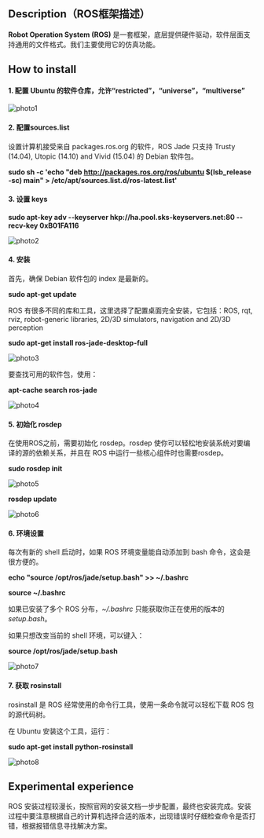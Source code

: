 ## Description（ROS框架描述） ##

**Robot Operation System (ROS)** 是一套框架，底层提供硬件驱动，软件层面支持通用的文件格式。我们主要使用它的仿真功能。

## How to install ##

#### 1. 配置 Ubuntu 的软件仓库，允许“restricted”，“universe”，“multiverse” ####

![photo1](http://a1.qpic.cn/psb?/V10tjyIS2Dudkp/bTa9yXRUyb9NbQz8U2IiMtM2sg85mmW*MCYTtG93qnA!/b/dHcBAAAAAAAA&bo=UwIlAVMCJQEDACU!&rf=viewer_4)

#### 2. 配置sources.list ####
 
设置计算机接受来自 packages.ros.org 的软件，ROS Jade 只支持 Trusty (14.04), Utopic (14.10) and Vivid (15.04) 的 Debian 软件包。

**sudo sh -c 'echo "deb http://packages.ros.org/ros/ubuntu $(lsb_release -sc) main" > /etc/apt/sources.list.d/ros-latest.list'**

#### 3. 设置 keys ####
 
**sudo apt-key adv --keyserver hkp://ha.pool.sks-keyservers.net:80 --recv-key 0xB01FA116**

![photo2](http://a3.qpic.cn/psb?/V10tjyIS2Dudkp/8NI7KBAKPPMZtVskyQrtWsazzAsCdjnf5pp99AwlQHg!/b/dHwBAAAAAAAA&bo=1wLOANcCzgADACU!&rf=viewer_4)

#### 4. 安装 ####
 
首先，确保 Debian 软件包的 index 是最新的。

**sudo apt-get update**

ROS 有很多不同的库和工具，这里选择了配置桌面完全安装，它包括：ROS, rqt, rviz, robot-generic libraries, 2D/3D simulators, navigation and 2D/3D perception

**sudo apt-get install ros-jade-desktop-full**

![photo3](http://a3.qpic.cn/psb?/V10tjyIS2Dudkp/H.H*KbsR2YdH0WNJ8IyHpq8c*oDxY*3.90ohQqzVzbg!/b/dHwBAAAAAAAA&bo=twK2ALcCtgADACU!&rf=viewer_4)

要查找可用的软件包，使用：

**apt-cache search ros-jade**

![photo4](http://a2.qpic.cn/psb?/V10tjyIS2Dudkp/KximUo4J8uRAO6uARqxg8qKo9KcQVPPUfR2MjjFcJ8c!/b/dNwAAAAAAAAA&bo=1QJUAdUCVAEDACU!&rf=viewer_4)

#### 5. 初始化 rosdep ####

在使用ROS之前，需要初始化 rosdep。rosdep 使你可以轻松地安装系统对要编译的源的依赖关系，并且在 ROS 中运行一些核心组件时也需要rosdep。

**sudo rosdep init**

![photo5](http://a3.qpic.cn/psb?/V10tjyIS2Dudkp/mXhy32Vbuy40ZOLSw565LhWDnOgZbNwOXJsBKDDB0JM!/b/dI8AAAAAAAAA&bo=3gGqAN4BqgADACU!&rf=viewer_4)

**rosdep update**

![photo6](http://a3.qpic.cn/psb?/V10tjyIS2Dudkp/CM7Znp3iq*kgDMgO8GNPiW9XweZsc3TEqX4LJeWdmYg!/b/dAoBAAAAAAAA&bo=1gI3AdYCNwEDACU!&rf=viewer_4)

#### 6. 环境设置 ####

每次有新的 shell 启动时，如果 ROS 环境变量能自动添加到 bash 命令，这会是很方便的。

**echo "source /opt/ros/jade/setup.bash" >> ~/.bashrc**

**source ~/.bashrc**

如果已安装了多个 ROS 分布，_~/.bashrc_ 只能获取你正在使用的版本的 _setup.bash_。

如果只想改变当前的 shell 环境，可以键入：

**source /opt/ros/jade/setup.bash**

![photo7](http://a3.qpic.cn/psb?/V10tjyIS2Dudkp/b8*0Cyw0PXSazjn5kEblLew*bKoR7be2adoyv3stKkU!/b/dAoBAAAAAAAA&bo=hgJLAIYCSwADACU!&rf=viewer_4)

#### 7. 获取 rosinstall ####

rosinstall 是 ROS 经常使用的命令行工具，使用一条命令就可以轻松下载 ROS 包的源代码树。

在 Ubuntu 安装这个工具，运行：

**sudo apt-get install python-rosinstall**

![photo8](http://a1.qpic.cn/psb?/V10tjyIS2Dudkp/DPCgyGdAryaOzjeq1Tt4v1hWhegyZUCH0uPztS2fUPI!/b/dHcBAAAAAAAA&bo=egIkAXoCJAEDACU!&rf=viewer_4)

## Experimental experience ##

ROS 安装过程较漫长，按照官网的安装文档一步步配置，最终也安装完成。安装过程中要注意根据自己的计算机选择合适的版本，出现错误时仔细检查命令是否打错，根据报错信息寻找解决方案。